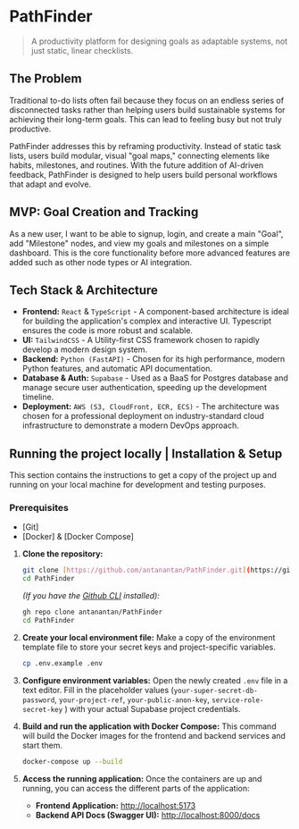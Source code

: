 # PathFinder

> A productivity platform for designing goals as adaptable systems, not just static, linear checklists. 

## The Problem

Traditional to-do lists often fail because they focus on an endless series of disconnected tasks rather than helping users build sustainable systems for achieving their long-term goals. This can lead to feeling busy but not truly productive.

PathFinder addresses this by reframing productivity. Instead of static task lists, users build modular, visual "goal maps," connecting elements like habits, milestones, and routines. With the future addition of AI-driven feedback, PathFinder is designed to help users build personal workflows that adapt and evolve. 

## MVP: Goal Creation and Tracking
As a new user, I want to be able to signup, login, and create a main "Goal", add "Milestone" nodes, and view my goals and milestones on a simple dashboard. This is the core functionality before more advanced features are added such as other node types or AI integration.

## Tech Stack & Architecture

- **Frontend:** `React` & `TypeScript` - A component-based architecture is ideal for building the application's complex and interactive UI. Typescript ensures the code is more robust and scalable. 
- **UI:** `TailwindCSS` - A Utility-first CSS framework chosen to rapidly develop a modern design system.  
- **Backend:** `Python (FastAPI)` - Chosen for its high performance, modern Python features, and automatic API documentation.
- **Database & Auth:** `Supabase` - Used as a BaaS for Postgres database and manage secure user authentication, speeding up the development timeline.  
- **Deployment:** `AWS (S3, CloudFront, ECR, ECS)` - The architecture was chosen for a professional deployment on industry-standard cloud infrastructure to demonstrate a modern DevOps approach.

## Running the project locally | Installation & Setup
This section contains the instructions to get a copy of the project up and running on your local machine for development and testing purposes.

### Prerequisites
- [Git]
- [Docker] & [Docker Compose]

1.  **Clone the repository:**
    ```sh
    git clone [https://github.com/antanantan/PathFinder.git](https://github.com/antanantan/PathFinder.git)
    cd PathFinder
    ```
    *(If you have the [Github CLI](https://cli.github.com/) installed):*
    ```sh
    gh repo clone antanantan/PathFinder
    cd PathFinder
    ```
2.  **Create your local environment file:**
    Make a copy of the environment template file to store your secret keys and project-specific variables.
    ```sh
    cp .env.example .env
    ```

3.  **Configure environment variables:**
    Open the newly created `.env` file in a text editor. Fill in the placeholder values (`your-super-secret-db-password`, `your-project-ref`, `your-public-anon-key`, `service-role-secret-key` ) with your actual Supabase project credentials.

4.  **Build and run the application with Docker Compose:**
    This command will build the Docker images for the frontend and backend services and start them.
    ```sh
    docker-compose up --build
    ```

5.  **Access the running application:**
    Once the containers are up and running, you can access the different parts of the application:
    - **Frontend Application:** [http://localhost:5173](http://localhost:5173)
    - **Backend API Docs (Swagger UI):** [http://localhost:8000/docs](http://localhost:8000/docs)
  


      
